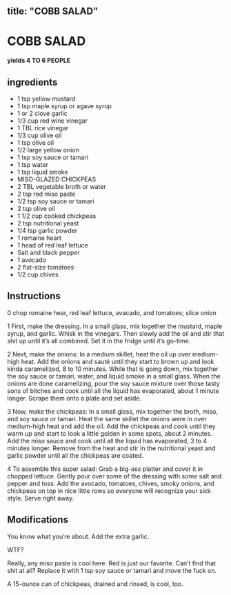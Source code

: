 

title: "COBB SALAD"
---
# COBB SALAD



#### yields  4 TO 6 PEOPLE


## ingredients
* 1 tsp yellow mustard 
* 1 tsp maple syrup or agave syrup 
* 1 or 2 clove garlic 
* 1/3 cup red wine vinegar 
* 1 TBL rice vinegar 
* 1/3 cup olive oil 
* 1 tsp olive oil 
* 1/2 large yellow onion 
* 1 tsp soy sauce or tamari 
* 1 tsp water 
* 1 tsp liquid smoke 
* MISO-GLAZED CHICKPEAS 
* 2 TBL vegetable broth or water 
* 2 tsp red miso paste 
* 1/2 tsp soy sauce or tamari 
* 2 tsp olive oil 
* 1 1/2 cup cooked chickpeas 
* 2 tsp nutritional yeast 
* 1/4 tsp garlic powder 
* 1 romaine heart 
* 1 head of red leaf lettuce 
* Salt and black pepper 
* 1 avocado 
* 2 fist-size tomatoes 
* 1/2 cup chives 



## Instructions
0 chop romaine hear, red leaf lettuce, avacado, and tomatoes; slice onion

1 First, make the dressing. In a small glass, mix together the mustard, maple syrup, and garlic. Whisk in the vinegars. Then slowly add the oil and stir that shit up until it’s all combined. Set it in the fridge until it’s go-time.

2 Next, make the onions: In a medium skillet, heat the oil up over medium-high heat. Add the onions and sauté until they start to brown up and look kinda caramelized, 8 to 10 minutes. While that is going down, mix together the soy sauce or tamari, water, and liquid smoke in a small glass. When the onions are done caramelizing, pour the soy sauce mixture over those tasty sons of bitches and cook until all the liquid has evaporated, about 1 minute longer. Scrape them onto a plate and set aside.

3 Now, make the chickpeas: In a small glass, mix together the broth, miso, and soy sauce or tamari. Heat the same skillet the onions were in over medium-high heat and add the oil. Add the chickpeas and cook until they warm up and start to look a little golden in some spots, about 2 minutes. Add the miso sauce and cook until all the liquid has evaporated, 3 to 4 minutes longer. Remove from the heat and stir in the nutritional yeast and garlic powder until all the chickpeas are coated.

4 To assemble this super salad: Grab a big-ass platter and cover it in chopped lettuce. Gently pour over some of the dressing with some salt and pepper and toss. Add the avocado, tomatoes, chives, smoky onions, and chickpeas on top in nice little rows so everyone will recognize your sick style. Serve right away.



## Modifications
You know what you’re about. Add the extra garlic.

 WTF?

 Really, any miso paste is cool here. Red is just our favorite. Can’t find that shit at all? Replace it with 1 tsp soy sauce or tamari and move the fuck on.

 A 15-ounce can of chickpeas, drained and rinsed, is cool, too.




